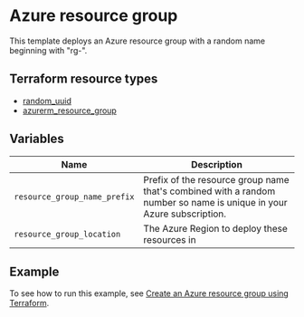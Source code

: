 # Azure resource group

This template deploys an Azure resource group with a random name beginning with "rg-".

## Terraform resource types

- [random_uuid](https://registry.terraform.io/providers/hashicorp/random/latest/docs/resources/uuid)
- [azurerm_resource_group](https://registry.terraform.io/providers/hashicorp/azurerm/latest/docs/resources/resource_group)

## Variables

| Name | Description |
|-|-|
| `resource_group_name_prefix` | Prefix of the resource group name that's combined with a random number so name is unique in your Azure subscription. |
| `resource_group_location` | The Azure Region to deploy these resources in |

## Example

To see how to run this example, see [Create an Azure resource group using Terraform](https://docs.microsoft.com/azure/developer/terraform/create-resource-group).